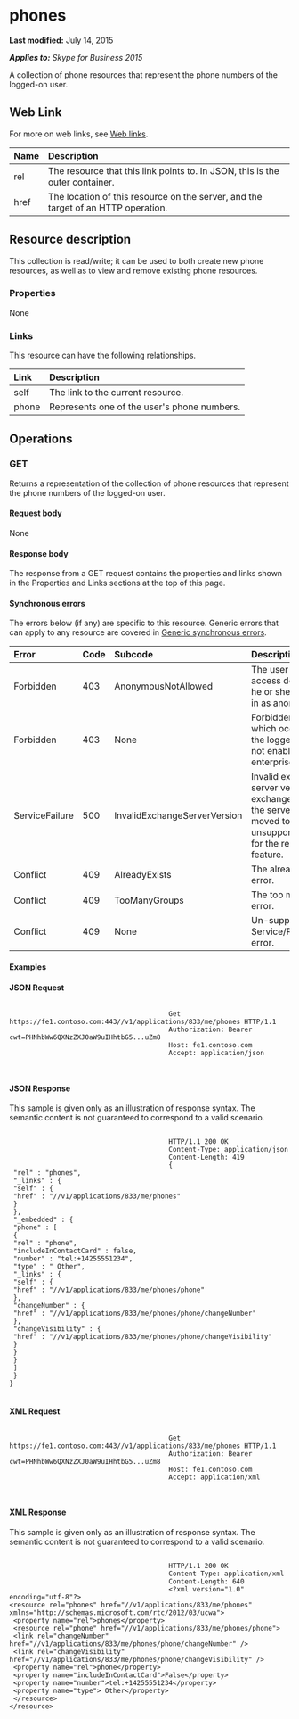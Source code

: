 
# phones 

 **Last modified:** July 14, 2015

 _**Applies to:** Skype for Business 2015_


A collection of phone resources that represent the phone numbers of the logged-on user. 

## Web Link
<a name="sectionSection0"> </a>

For more on web links, see [Web links](WebLinks.md).



|**Name**|**Description**|
|:-----|:-----|
|rel|The resource that this link points to. In JSON, this is the outer container.|
|href|The location of this resource on the server, and the target of an HTTP operation.|

## Resource description
<a name="sectionSection1"> </a>

This collection is read/write; it can be used to both create new phone resources, as well as to view and remove existing phone resources. 


### Properties

None


### Links

This resource can have the following relationships.



|**Link**|**Description**|
|:-----|:-----|
|self|The link to the current resource.|
|phone|Represents one of the user's phone numbers.|

## Operations
<a name="sectionSection2"> </a>




### GET

Returns a representation of the collection of phone resources that represent the phone numbers of the logged-on user.


#### Request body

None


#### Response body

The response from a GET request contains the properties and links shown in the Properties and Links sections at the top of this page.


#### Synchronous errors

The errors below (if any) are specific to this resource. Generic errors that can apply to any resource are covered in [Generic synchronous errors](GenericSynchronousErrors.md).



|**Error**|**Code**|**Subcode**|**Description**|
|:-----|:-----|:-----|:-----|
|Forbidden|403|AnonymousNotAllowed|The user cannot access delegates as he or she has signed in as anonymous.|
|Forbidden|403|None|Forbidden exception which occurs when the logged in user is not enabled for enterprise voice.|
|ServiceFailure|500|InvalidExchangeServerVersion|Invalid exchange server version.The exchange mailbox of the server might have moved to an unsupported version for the required feature.|
|Conflict|409|AlreadyExists|The already exists error.|
|Conflict|409|TooManyGroups|The too many groups error.|
|Conflict|409|None|Un-supported Service/Resource/API error.|

#### Examples




#### JSON Request


```

										Get https://fe1.contoso.com:443//v1/applications/833/me/phones HTTP/1.1
										Authorization: Bearer cwt=PHNhbWw6QXNzZXJ0aW9uIHhtbG5...uZm8
										Host: fe1.contoso.com
										Accept: application/json
										
									
```


#### JSON Response

This sample is given only as an illustration of response syntax. The semantic content is not guaranteed to correspond to a valid scenario.


```

										HTTP/1.1 200 OK
										Content-Type: application/json
										Content-Length: 419
										{
 "rel" : "phones",
 "_links" : {
 "self" : {
 "href" : "//v1/applications/833/me/phones"
 }
 },
 "_embedded" : {
 "phone" : [
 {
 "rel" : "phone",
 "includeInContactCard" : false,
 "number" : "tel:+14255551234",
 "type" : " Other",
 "_links" : {
 "self" : {
 "href" : "//v1/applications/833/me/phones/phone"
 },
 "changeNumber" : {
 "href" : "//v1/applications/833/me/phones/phone/changeNumber"
 },
 "changeVisibility" : {
 "href" : "//v1/applications/833/me/phones/phone/changeVisibility"
 }
 }
 }
 ]
 }
}
									
```


#### XML Request


```

										Get https://fe1.contoso.com:443//v1/applications/833/me/phones HTTP/1.1
										Authorization: Bearer cwt=PHNhbWw6QXNzZXJ0aW9uIHhtbG5...uZm8
										Host: fe1.contoso.com
										Accept: application/xml
										
									
```


#### XML Response

This sample is given only as an illustration of response syntax. The semantic content is not guaranteed to correspond to a valid scenario.


```

										HTTP/1.1 200 OK
										Content-Type: application/xml
										Content-Length: 640
										<?xml version="1.0" encoding="utf-8"?>
<resource rel="phones" href="//v1/applications/833/me/phones" xmlns="http://schemas.microsoft.com/rtc/2012/03/ucwa">
 <property name="rel">phones</property>
 <resource rel="phone" href="//v1/applications/833/me/phones/phone">
 <link rel="changeNumber" href="//v1/applications/833/me/phones/phone/changeNumber" />
 <link rel="changeVisibility" href="//v1/applications/833/me/phones/phone/changeVisibility" />
 <property name="rel">phone</property>
 <property name="includeInContactCard">False</property>
 <property name="number">tel:+14255551234</property>
 <property name="type"> Other</property>
 </resource>
</resource>
									
```

